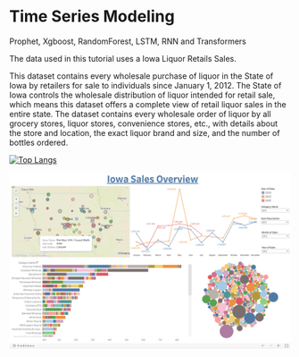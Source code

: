 # Time Series Modeling
Prophet, Xgboost, RandomForest, LSTM, RNN and Transformers

The data used in this tutorial uses a Iowa Liquor Retails Sales.

This dataset contains every wholesale purchase of liquor in the State of Iowa by retailers for sale to individuals since January 1, 2012. The State of Iowa controls the wholesale distribution of liquor intended for retail sale, which means this dataset offers a complete view of retail liquor sales in the entire state. The dataset contains every wholesale order of liquor by all grocery stores, liquor stores, convenience stores, etc., with details about the store and location, the exact liquor brand and size, and the number of bottles ordered.

[![Top Langs](https://github-readme-stats.vercel.app/api/top-langs/?username=hamzafarooq&layout=compact)](https://github.com/hamzafarooq/github-readme-stats)

![alt-text](https://github.com/hamzafarooq/Time-Series/blob/master/Screen%20Shot%202020-08-19%20at%209.52.28%20PM.png)
